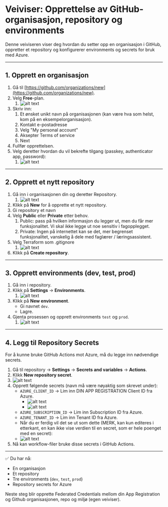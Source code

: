 # Veiviser: Opprettelse av GitHub-organisasjon, repository og environments

Denne veiviseren viser deg hvordan du setter opp en organisasjon i GitHub, oppretter et repository og konfigurerer environments og secrets for bruk med Azure.

---

## 1. Opprett en organisasjon
1. Gå til [https://github.com/organizations/new](https://github.com/organizations/new).
2. Velg **Free**-plan.
   1. ![alt text](img/freeplan.png)
3. Skriv inn:
   1. Et ønsket unikt navn på organisasjonen (kan være hva som helst, kom på en eksempelorganisasjon).
   2. Kontakt e-postadresse
   3. Velg "My personal account"
   4. Aksepter Terms of service
   5. Next
4. Fullfør opprettelsen.
5. Velg deretter hvordan du vil bekrefte tilgang (passkey, authenticator app, password):
   1. ![alt text](img/confirmaccess.png)

---

## 2. Opprett et nytt repository
1. Gå inn i organisasjonen din og deretter Repository.
   1. ![alt text](img/newrepo.png)
2. Klikk på **New** for å opprette et nytt repository.
3. Gi repository et navn
4. Velg **Public** eller **Private** etter behov.
   1. Public: pass på hvilken informasjon du legger ut, men du får mer funksjonalitet. Vi skal ikke legge ut noe sensitiv i fagopplegget.
   2. Private: Ingen på internettet kan se det, mer begrenset funksjonalitet, vanskelig å dele med faglærer / læringsassistent.
5. Velg Terraform som .gitignore
   1. ![alt text](img/gitignore.png)
6. Klikk på **Create repository**.

---

## 3. Opprett environments (dev, test, prod)
1. Gå inn i repository.
2. Klikk på **Settings** → **Environments**.
   1. ![alt text](img/env.png)
3. Klikk på **New environment**.
   - Gi navnet `dev`.
   - Lagre.
4. Gjenta prosessen og opprett environments `test` og `prod`.
   1. ![alt text](img/envcreate.png)

---

## 4. Legg til Repository Secrets
For å kunne bruke GitHub Actions mot Azure, må du legge inn nødvendige secrets.

1. Gå til repository → **Settings** → **Secrets and variables** → **Actions**.
2. Klikk **New repository secret**.
3. ![alt text](img/actionsecrets.png)
4. Opprett følgende secrets (navn må være nøyaktig som skrevet under):
   - `AZURE_CLIENT_ID` → Lim inn DIN APP REGISTRATION Client ID fra Azure.
     - ![alt text](img/clientidgithub.png)
     - ![alt text](img/clientIDazure.png)
   - `AZURE_SUBSCRIPTION_ID` → Lim inn Subscription ID fra Azure.
   - `AZURE_TENANT_ID` → Lim inn Tenant ID fra Azure.
   - Når du er ferdig vil det se ut som dette (MERK, kan kun editeres i etterkant, en kan ikke vise verdien til en secret, som er hele poenget med en secret):
   - ![alt text](img/allsecrets.png)
5. Nå kan workflow-filer bruke disse secrets i GitHub Actions.

---

✅ Du har nå:
- En organisasjon
- Et repository
- Tre environments (`dev`, `test`, `prod`)
- Repository secrets for Azure

Neste steg blir opprette Federated Credentials mellom din App Registration og Github organisasjonen, repo og miljø (egen veiviser).
